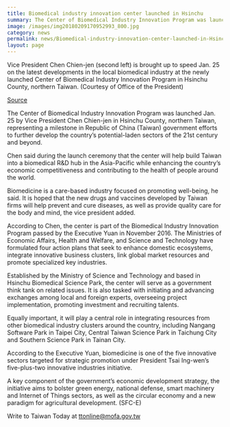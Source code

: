 ```yaml
---
title: Biomedical industry innovation center launched in Hsinchu
summary: The Center of Biomedical Industry Innovation Program was launched Jan. 25 by Vice President Chen Chien-jen in Hsinchu County, northern Taiwan, representing a milestone in Republic of China (Taiwan) government efforts to further develop the country’s potential-laden sectors of the 21st century and beyond.
image: /images/img20180209170952993_800.jpg
category: news
permalink: news/Biomedical-industry-innovation-center-launched-in-Hsinchu/
layout: page
---
```


Vice President Chen Chien-jen (second left) is brought up to speed Jan. 25 on the latest developments in the local biomedical industry at the newly launched Center of Biomedical Industry Innovation Program in Hsinchu County, northern Taiwan. (Courtesy of Office of the President)

[Source](https://taiwantoday.tw/news.php?unit=2,6,10,15,18&post=110797 "Permalink to Biomedical industry innovation center launched in Hsinchu")

The Center of Biomedical Industry Innovation Program was launched Jan. 25 by Vice President Chen Chien-jen in Hsinchu County, northern Taiwan, representing a milestone in Republic of China (Taiwan) government efforts to further develop the country’s potential-laden sectors of the 21st century and beyond.

Chen said during the launch ceremony that the center will help build Taiwan into a biomedical R&D hub in the Asia-Pacific while enhancing the country’s economic competitiveness and contributing to the health of people around the world.

Biomedicine is a care-based industry focused on promoting well-being, he said. It is hoped that the new drugs and vaccines developed by Taiwan firms will help prevent and cure diseases, as well as provide quality care for the body and mind, the vice president added.

According to Chen, the center is part of the Biomedical Industry Innovation Program passed by the Executive Yuan in November 2016. The Ministries of Economic Affairs, Health and Welfare, and Science and Technology have formulated four action plans that seek to enhance domestic ecosystems, integrate innovative business clusters, link global market resources and promote specialized key industries.

Established by the Ministry of Science and Technology and based in Hsinchu Biomedical Science Park, the center will serve as a government think tank on related issues. It is also tasked with initiating and advancing exchanges among local and foreign experts, overseeing project implementation, promoting investment and recruiting talents.

Equally important, it will play a central role in integrating resources from other biomedical industry clusters around the country, including Nangang Software Park in Taipei City, Central Taiwan Science Park in Taichung City and Southern Science Park in Tainan City.

According to the Executive Yuan, biomedicine is one of the five innovative sectors targeted for strategic promotion under President Tsai Ing-wen’s five-plus-two innovative industries initiative.

A key component of the government’s economic development strategy, the initiative aims to bolster green energy, national defense, smart machinery and Internet of Things sectors, as well as the circular economy and a new paradigm for agricultural development. (SFC-E)

Write to Taiwan Today at [ttonline@mofa.gov.tw](mailto:ttonline@mofa.gov.tw)